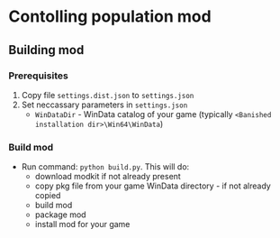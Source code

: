 # Contolling population mod

## Building mod

### Prerequisites

1. Copy file `settings.dist.json` to `settings.json`
2. Set neccassary parameters in `settings.json`
    * `WinDataDir` - WinData catalog of your game
    (typically `<Banished installation dir>\Win64\WinData`)

### Build mod

* Run command: `python build.py`. This will do:
    * download modkit if not already present
    * copy pkg file from your game WinData directory - if not already
    copied
    * build mod
    * package mod
    * install mod for your game
